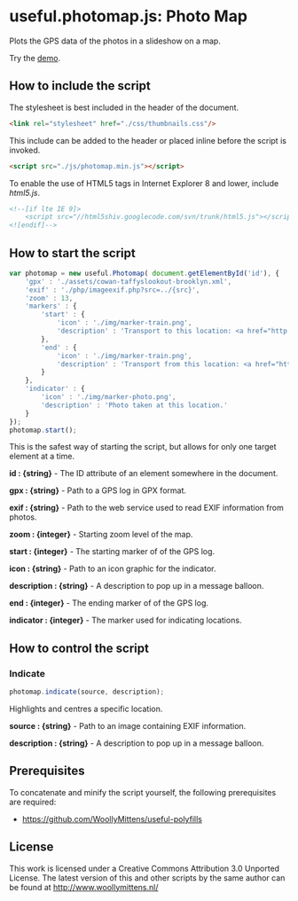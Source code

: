 # useful.photomap.js: Photo Map

Plots the GPS data of the photos in a slideshow on a map.

Try the <a href="http://www.woollymittens.nl/useful/default.php?url=photomap">demo</a>.

## How to include the script

The stylesheet is best included in the header of the document.

```html
<link rel="stylesheet" href="./css/thumbnails.css"/>
```

This include can be added to the header or placed inline before the script is invoked.

```html
<script src="./js/photomap.min.js"></script>
```

To enable the use of HTML5 tags in Internet Explorer 8 and lower, include *html5.js*.
```html
<!--[if lte IE 9]>
	<script src="//html5shiv.googlecode.com/svn/trunk/html5.js"></script>
<![endif]-->
```

## How to start the script

```javascript
var photomap = new useful.Photomap( document.getElementById('id'), {
	'gpx' : './assets/cowan-taffyslookout-brooklyn.xml',
	'exif' : './php/imageexif.php?src=../{src}',
	'zoom' : 13,
	'markers' : {
		'start' : {
			'icon' : './img/marker-train.png',
			'description' : 'Transport to this location: <a href="http://131500.com.au">131500.com.au</a>'
		},
		'end' : {
			'icon' : './img/marker-train.png',
			'description' : 'Transport from this location: <a href="http://131500.com.au">131500.com.au</a>'
		}
	},
	'indicator' : {
		'icon' : './img/marker-photo.png',
		'description' : 'Photo taken at this location.'
	}
});
photomap.start();
```

This is the safest way of starting the script, but allows for only one target element at a time.

**id : {string}** - The ID attribute of an element somewhere in the document.

**gpx : {string}** - Path to a GPS log in GPX format.

**exif : {string}** - Path to the web service used to read EXIF information from photos.

**zoom : {integer}** - Starting zoom level of the map.

**start : {integer}** - The starting marker of of the GPS log.

**icon : {string}** - Path to an icon graphic for the indicator.

**description : {string}** - A description to pop up in a message balloon.

**end : {integer}** - The ending marker of of the GPS log.

**indicator : {integer}** - The marker used for indicating locations.

## How to control the script

### Indicate

```javascript
photomap.indicate(source, description);
```

Highlights and centres a specific location.

**source : {string}** - Path to an image containing EXIF information.

**description : {string}** - A description to pop up in a message balloon.

## Prerequisites

To concatenate and minify the script yourself, the following prerequisites are required:
+ https://github.com/WoollyMittens/useful-polyfills

## License
This work is licensed under a Creative Commons Attribution 3.0 Unported License. The latest version of this and other scripts by the same author can be found at http://www.woollymittens.nl/

